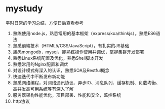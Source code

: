 # mystudy
平时日常的学习总结，方便日后查看参考

1. 熟练使用node.js，熟悉常用的基本框架（express/koa/thinkjs），熟悉ES6语法
2. 熟悉前端技术（HTML5/CSS/JavaScript），有扎实的JS基础
3. 熟悉mongodb，mysql，能熟练操作使用并调优，掌握集群开发部署
4. 熟悉Linux系统配置及优化，熟悉Shell脚本开发
5. 熟悉常用的Nginx配置和调优
6. 对设计模式有深入的认识，熟悉SOA及Restful概念
7. 快速迭代中不断发布新功能
8. 熟悉网络编程，对网络通讯协议、异步IO、消息队列、缓存机制、负载均衡、高并发高可用系统等有深入了解
9. 服务器架构性能优化，项目部署、性能和安全，监控系统
10. http协议